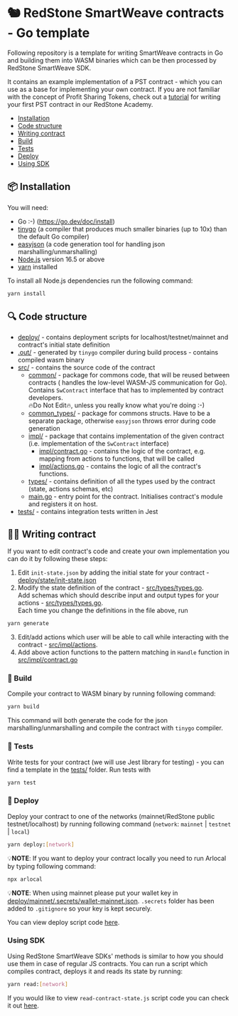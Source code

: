 # 🐿 RedStone SmartWeave contracts - Go template

Following repository is a template for writing SmartWeave contracts in Go and building them into WASM binaries which can be then processed by RedStone SmartWeave SDK.

It contains an example implementation of a PST contract - which you can use as a base for implementing your own contract.
If you are not familiar with the concept of Profit Sharing Tokens, check out a [tutorial](https://redstone.academy/docs/pst/introduction/intro) for writing your first PST contract in our RedStone Academy.

- [Installation](#installation)
- [Code structure](#code-structure)
- [Writing contract](#writing-contract)
- [Build](#build)
- [Tests](#tests)
- [Deploy](#deploy)
- [Using SDK](#using-sdk)

## 📦 Installation

You will need:
- Go :-) (https://go.dev/doc/install)
- [tinygo](https://tinygo.org/getting-started/install/) (a compiler that produces much smaller binaries (up to 10x) than the default Go compiler)
- [easyjson](https://github.com/mailru/easyjson#install) (a code generation tool for handling json marshalling/unmarshalling)
- [Node.js](https://nodejs.org/en/download/) version 16.5 or above
- [yarn](https://yarnpkg.com/getting-started/install) installed

To install all Node.js dependencies run the following command:
```bash
yarn install
```

## 🔍 Code structure
- [deploy/](deploy) - contains deployment scripts for localhost/testnet/mainnet and contract's initial state definition
- [.out/](.out) - generated by `tinygo` compiler during build process - contains compiled wasm binary
- [src/](src) - contains the source code of the contract
    - [common/](src/common) - package for commons code, that will be reused between contracts (
      handles the low-level WASM-JS communication for Go). Contains `SwContract` interface
      that has to implemented by contract developers.  
      🔥Do Not Edit🔥, unless you really know what you're doing :-)
    - [common_types/](src/common_types) - package for commons structs. Have to be a separate package,
      otherwise `easyjson` throws error during code generation
    - [impl/](src/impl) - package that contains implementation of the given contract (i.e. implementation of the `SwContract`
      interface)
        - [impl/contract.go](src/impl/contract.go) - contains the logic of the contract, e.g. mapping from actions to functions,
          that will be called
        - [impl/actions.go](src/impl/actions.go) - contains the logic of all the contract's functions.
    - [types/](src/types) - contains definition of all the types used by the contract (state, actions schemas, etc)
    - [main.go](src/main.go) - entry point for the contract. Initialises contract's module and registers it on host.
- [tests/](tests) - contains integration tests written in Jest

## 🧑‍💻 Writing contract

If you want to edit contract's code and create your own implementation you can do it by following these steps:

1. Edit `init-state.json` by adding the initial state for your contract - [deploy/state/init-state.json](deploy/state/init-state.json)
2. Modify the state definition of the contract - [src/types/types.go](src/types/types.go).    
   Add schemas which should describe input and output types for your actions - [src/types/types.go](src/types/types.go).  
Each time you change the definitions in the file above, run
```bash
yarn generate
```
3. Edit/add actions which user will be able to call while interacting with the contract - [src/impl/actions](src/impl/actions.go).
4. Add above action functions to the pattern matching in `Handle` function in [src/impl/contract.go](src/impl/contract.go#L16)

### 👷 Build
Compile your contract to WASM binary by running following command:

```bash
yarn build
```
This command will both generate the code for the json marshalling/unmarshalling and compile the contract with `tinygo` compiler. 

### 🧪 Tests
Write tests for your contract (we will use Jest library for testing) - you can find a template in the [tests/](tests) folder.
Run tests with
```bash
yarn test
```

### 📜 Deploy
Deploy your contract to one of the networks (mainnet/RedStone public testnet/localhost) by running following command (`network`: `mainnet` | `testnet` | `local`)

```bash
yarn deploy:[network]
```

💡**NOTE**: If you want to deploy your contract locally you need to run Arlocal by typing following command:

```bash
npx arlocal
```

💡**NOTE**: When using mainnet please put your wallet key in [deploy/mainnet/.secrets/wallet-mainnet.json](deploy/mainnet/.secrets/wallet-mainnet.json). `.secrets` folder has been added to `.gitignore` so your key is kept securely.

You can view deploy script code [here](deploy/scripts/deploy.js).

### Using SDK
Using RedStone SmartWeave SDKs' methods is similar to how you should use them in case of regular JS contracts. You can run a script which compiles contract, deploys it and reads its state by running:

```bash
yarn read:[network]
```

If you would like to view `read-contract-state.js` script code you can check it out [here](deploy/scripts/read-contract-state.js).

